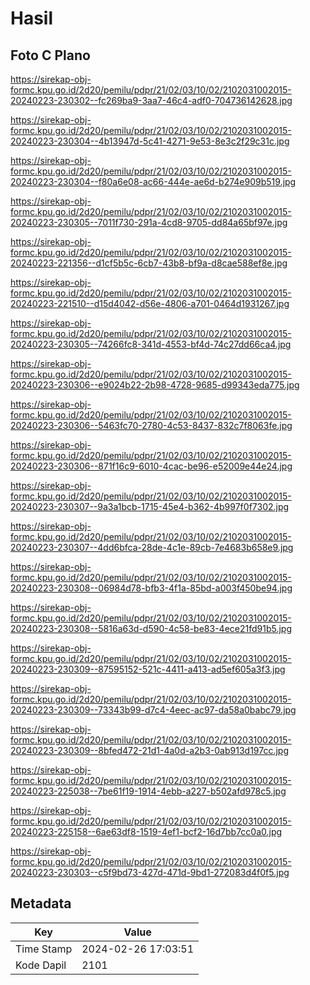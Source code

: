 # Hasil

## Foto C Plano

https://sirekap-obj-formc.kpu.go.id/2d20/pemilu/pdpr/21/02/03/10/02/2102031002015-20240223-230302--fc269ba9-3aa7-46c4-adf0-704736142628.jpg

https://sirekap-obj-formc.kpu.go.id/2d20/pemilu/pdpr/21/02/03/10/02/2102031002015-20240223-230304--4b13947d-5c41-4271-9e53-8e3c2f29c31c.jpg

https://sirekap-obj-formc.kpu.go.id/2d20/pemilu/pdpr/21/02/03/10/02/2102031002015-20240223-230304--f80a6e08-ac66-444e-ae6d-b274e909b519.jpg

https://sirekap-obj-formc.kpu.go.id/2d20/pemilu/pdpr/21/02/03/10/02/2102031002015-20240223-230305--7011f730-291a-4cd8-9705-dd84a65bf97e.jpg

https://sirekap-obj-formc.kpu.go.id/2d20/pemilu/pdpr/21/02/03/10/02/2102031002015-20240223-221356--d1cf5b5c-6cb7-43b8-bf9a-d8cae588ef8e.jpg

https://sirekap-obj-formc.kpu.go.id/2d20/pemilu/pdpr/21/02/03/10/02/2102031002015-20240223-221510--d15d4042-d56e-4806-a701-0464d1931267.jpg

https://sirekap-obj-formc.kpu.go.id/2d20/pemilu/pdpr/21/02/03/10/02/2102031002015-20240223-230305--74266fc8-341d-4553-bf4d-74c27dd66ca4.jpg

https://sirekap-obj-formc.kpu.go.id/2d20/pemilu/pdpr/21/02/03/10/02/2102031002015-20240223-230306--e9024b22-2b98-4728-9685-d99343eda775.jpg

https://sirekap-obj-formc.kpu.go.id/2d20/pemilu/pdpr/21/02/03/10/02/2102031002015-20240223-230306--5463fc70-2780-4c53-8437-832c7f8063fe.jpg

https://sirekap-obj-formc.kpu.go.id/2d20/pemilu/pdpr/21/02/03/10/02/2102031002015-20240223-230306--871f16c9-6010-4cac-be96-e52009e44e24.jpg

https://sirekap-obj-formc.kpu.go.id/2d20/pemilu/pdpr/21/02/03/10/02/2102031002015-20240223-230307--9a3a1bcb-1715-45e4-b362-4b997f0f7302.jpg

https://sirekap-obj-formc.kpu.go.id/2d20/pemilu/pdpr/21/02/03/10/02/2102031002015-20240223-230307--4dd6bfca-28de-4c1e-89cb-7e4683b658e9.jpg

https://sirekap-obj-formc.kpu.go.id/2d20/pemilu/pdpr/21/02/03/10/02/2102031002015-20240223-230308--06984d78-bfb3-4f1a-85bd-a003f450be94.jpg

https://sirekap-obj-formc.kpu.go.id/2d20/pemilu/pdpr/21/02/03/10/02/2102031002015-20240223-230308--5816a63d-d590-4c58-be83-4ece21fd91b5.jpg

https://sirekap-obj-formc.kpu.go.id/2d20/pemilu/pdpr/21/02/03/10/02/2102031002015-20240223-230309--87595152-521c-4411-a413-ad5ef605a3f3.jpg

https://sirekap-obj-formc.kpu.go.id/2d20/pemilu/pdpr/21/02/03/10/02/2102031002015-20240223-230309--73343b99-d7c4-4eec-ac97-da58a0babc79.jpg

https://sirekap-obj-formc.kpu.go.id/2d20/pemilu/pdpr/21/02/03/10/02/2102031002015-20240223-230309--8bfed472-21d1-4a0d-a2b3-0ab913d197cc.jpg

https://sirekap-obj-formc.kpu.go.id/2d20/pemilu/pdpr/21/02/03/10/02/2102031002015-20240223-225038--7be61f19-1914-4ebb-a227-b502afd978c5.jpg

https://sirekap-obj-formc.kpu.go.id/2d20/pemilu/pdpr/21/02/03/10/02/2102031002015-20240223-225158--6ae63df8-1519-4ef1-bcf2-16d7bb7cc0a0.jpg

https://sirekap-obj-formc.kpu.go.id/2d20/pemilu/pdpr/21/02/03/10/02/2102031002015-20240223-230303--c5f9bd73-427d-471d-9bd1-272083d4f0f5.jpg


## Metadata

| Key        | Value               |
| ---------- | ------------------- |
| Time Stamp | 2024-02-26 17:03:51 |
| Kode Dapil | 2101                |



